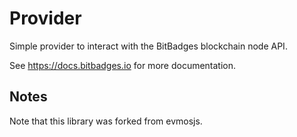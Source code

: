 # Provider

Simple provider to interact with the BitBadges blockchain node API.

See https://docs.bitbadges.io for more documentation.

## Notes

Note that this library was forked from evmosjs.
